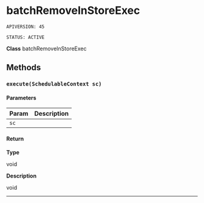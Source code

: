 # batchRemoveInStoreExec

`APIVERSION: 45`

`STATUS: ACTIVE`

**Class** batchRemoveInStoreExec

## Methods

### `execute(SchedulableContext sc)`

#### Parameters

| Param | Description |
| ----- | ----------- |
| `sc`  |             |

#### Return

**Type**

void

**Description**

void

***
